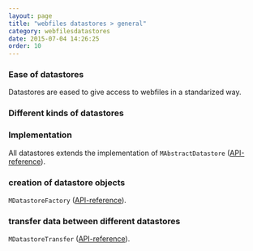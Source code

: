 ```yaml
---
layout: page
title: "webfiles datastores > general"
category: webfilesdatastores
date: 2015-07-04 14:26:25
order: 10
---
```


### Ease of datastores
Datastores are eased to give access to webfiles in a standarized way.

### Different kinds of datastores

### Implementation
All datastores extends the implementation of `MAbstractDatastore` ([API-reference](http://sebastianmonzel.github.io/webfiles-framework-php-api/class-simpleserv.webfilesframework.core.datastore.MAbstractDatastore.html)).

### creation of datastore objects

`MDatastoreFactory` ([API-reference](http://sebastianmonzel.github.io/webfiles-framework-php-api/class-simpleserv.webfilesframework.core.datastore.MDatastoreFactory.html)).

### transfer data between different datastores

`MDatastoreTransfer` ([API-reference](http://sebastianmonzel.github.io/webfiles-framework-php-api/class-simpleserv.webfilesframework.core.datastore.MDatastoreTransfer.html)).
